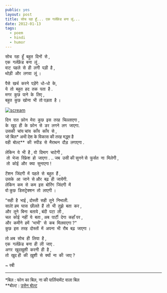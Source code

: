 ```yaml
---
public: yes
layout: post
title: सोच रहा हूँ... एक गर्लफ्रेंड बना लूं...
date: 2012-01-13
tags:
  - poem 
  - hindi 
  - humor
---
```


सोच  रहा  हूँ  बहुत  दिनों  से ,  
एक  गर्लफ्रेंड  बना  लूं .  
वाट  पहले  से  ही  लगी  पड़ी  है ,  
थोड़ी  और  लगवा  लूं । 

पैसे  खर्च  करने  पड़ेंगे  धो-धो  के,  
ये  तो  बहुत  हद  तक  पता  है .  
मगर  कुछ  पाने  के  लिए ,  
बहुत  कुछ  खोना  भी  तो पड़ता  है । 

[![scream](http://farm4.staticflickr.com/3605/3674906958_cde5e99e81.jpg)](http://www.flickr.com/photos/karochkin/3674906958/ 'scream by Maks Karochkin, on Flickr') 

दिन  रात  फ़ोन  मेरा  कुछ  इस  तरह  चिल्लाएगा ,  
के  खुद  ही  के  फ़ोन  से  डर  लगने  लग  जाएगा.  
उसकी  चांय चांय  काँय  काँय  से ,  
जो बिल\* अभी देश के विकास की तरह मद्ध्म है  
वही  बोल्ट\*\*  की  स्पीड  से  मैराथन  दौड़  लगाएगा .

लेकिन  ये  भी  है , वो  दिमाग  चाटेगी ,  
 तो  भेजा  रिफ्रेश  हो  जाएगा . ..
जब  उसी की सुनने से  फुर्सत  ना  मिलेगी ,  
 तो  कोई  और  क्या  सुनाएगा !

टेंशन  जिंदगी  में  पहले  से  बहुत  हैं ,  
उसके  आ  जाने  से और  बढ़  ही  जायेंगी.  
लेकिन  कम  से  कम  इस  बोरिंग  जिंदगी  में  
वो कुछ  डिसट्रेक्शन  तो  लाएगी । 

"सही  है  भाई , दोस्ती  सही  तूने  निभाली.  
साले! हम  घास  छीलते  हैं  तो  भी  तुझे  बता  कर ,  
और  तूने  बिना  बताये , बंदी  पटा  ली ,  
चल  कोई  नहीं  ये  बता , अब  पार्टी  देगा  कहाँ पर ,  
और  कमीने  हमें  'भाभी'  से  कब  मिलवाएगा ?"  
कुछ  इस  तरह  दोस्तों  में  अपना  भी  रौब  बढ़  जाएगा । 

तो अब  सोच  ही  लिया  है ,  
एक  गर्लफ्रेंड  बना  ही  ली  जाए .  
अगर  खुदखुशी  करनी  ही  है ,  
तो  खुद ही  की  ख़ुशी  से  क्यों  ना  की  जाए ?

~ रबी

---

\*बिल : फोन का बिल, ना की पार्लियामेंट वाला बिल  
\*\*बोल्ट : [उसेन बोल्ट](http://en.wikipedia.org/wiki/Usain_Bolt)
